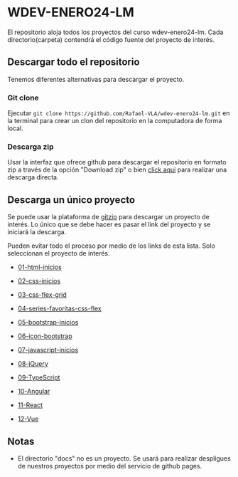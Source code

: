 # WDEV-ENERO24-LM

El repositorio aloja todos los proyectos del curso wdev-enero24-lm. Cada directorio(carpeta) contendrá el código fuente del proyecto de interés.

## Descargar todo el repositorio
Tenemos diferentes alternativas para descargar el proyecto.

### Git clone
Ejecutar ```git clone https://github.com/Rafael-VLA/wdev-enero24-lm.git``` en la terminal para crear un clon del repositorio en la computadora de forma local.

### Descarga zip
Usar la interfaz que ofrece github para descargar el repositorio en formato zip a través de la opción "Download zip" o bien [click aquí](https://github.com/Rafael-VLA/wdev-enero24-lm/archive/refs/heads/main.zip) para realizar una descarga directa.

## Descarga un único proyecto
Se puede usar la plataforma de [gitzip](https://kinolien.github.io/gitzip/) para descargar un proyecto de interés. Lo único que se debe hacer es pasar el link del proyecto y se iniciará la descarga.

Pueden evitar todo el proceso por medio de los links de esta lista. Solo seleccionan el proyecto de interés.

- [01-html-inicios](https://kinolien.github.io/gitzip/?download=https://github.com/Rafael-VLA/wdev-enero24-lm/tree/main/01-html-inicios)

- [02-css-inicios](https://kinolien.github.io/gitzip/?download=https://github.com/Rafael-VLA/wdev-enero24-lm/tree/main/02-css-inicios)

- [03-css-flex-grid](https://kinolien.github.io/gitzip/?download=https://github.com/Rafael-VLA/wdev-enero24-lm/tree/main/03-css-flex-grid)

- [04-series-favoritas-css-flex](https://kinolien.github.io/gitzip/?download=https://github.com/Rafael-VLA/wdev-enero24-lm/tree/main/04-series-favoritas-css-flex)

- [05-bootstrap-inicios](https://kinolien.github.io/gitzip/?download=https://github.com/Rafael-VLA/wdev-enero24-lm/tree/main/05-bootstrap-inicios)

- [06-icon-bootstrap](https://kinolien.github.io/gitzip/?download=https://github.com/Rafael-VLA/wdev-enero24-lm/tree/main/06-icon-bootstrap)

- [07-javascript-inicios](https://kinolien.github.io/gitzip/?download=https://github.com/Rafael-VLA/wdev-enero24-lm/tree/main/07-javascript-inicios)

- [08-jQuery](https://kinolien.github.io/gitzip/?download=https://github.com/Rafael-VLA/wdev-enero24-lm/tree/main/08-jQuery)

- [09-TypeScript](https://kinolien.github.io/gitzip/?download=https://github.com/Rafael-VLA/wdev-enero24-lm/tree/main/09-TypeScript)

- [10-Angular](https://kinolien.github.io/gitzip/?download=https://github.com/Rafael-VLA/wdev-enero24-lm/tree/main/10-Angular)

- [11-React](https://kinolien.github.io/gitzip/?download=https://github.com/Rafael-VLA/wdev-enero24-lm/tree/main/11-React)

- [12-Vue](https://kinolien.github.io/gitzip/?download=https://github.com/Rafael-VLA/wdev-enero24-lm/tree/main/12-Vue)

## Notas
- El directorio "docs" no es un proyecto. Se usará para realizar despligues de nuestros proyectos por medio del servicio de github pages.